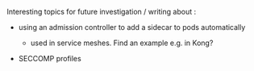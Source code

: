 Interesting topics for future investigation / writing about :

- using an admission controller to add a sidecar to pods automatically
  - used in service meshes. Find an example e.g. in Kong?

- SECCOMP profiles

